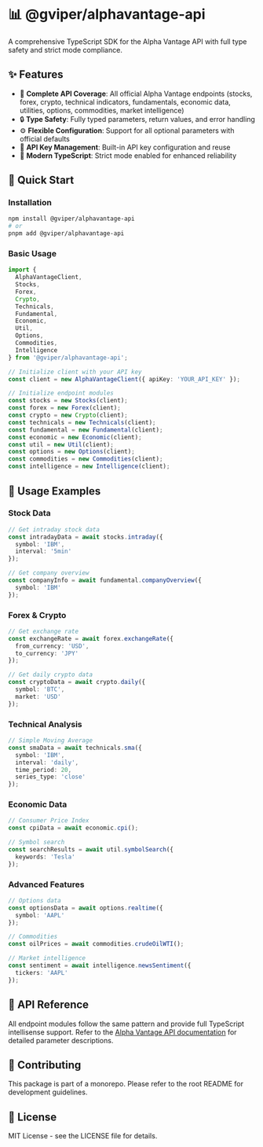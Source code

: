 # 📊 @gviper/alphavantage-api

A comprehensive TypeScript SDK for the Alpha Vantage API with full type safety and strict mode compliance.

## ✨ Features

- 🎯 **Complete API Coverage**: All official Alpha Vantage endpoints (stocks, forex, crypto, technical indicators, fundamentals, economic data, utilities, options, commodities, market intelligence)
- 🔒 **Type Safety**: Fully typed parameters, return values, and error handling
- ⚙️ **Flexible Configuration**: Support for all optional parameters with official defaults
- 🔑 **API Key Management**: Built-in API key configuration and reuse
- 🚀 **Modern TypeScript**: Strict mode enabled for enhanced reliability

## 🚀 Quick Start

### Installation

```bash
npm install @gviper/alphavantage-api
# or
pnpm add @gviper/alphavantage-api
```

### Basic Usage

```typescript
import {
  AlphaVantageClient,
  Stocks,
  Forex,
  Crypto,
  Technicals,
  Fundamental,
  Economic,
  Util,
  Options,
  Commodities,
  Intelligence
} from '@gviper/alphavantage-api';

// Initialize client with your API key
const client = new AlphaVantageClient({ apiKey: 'YOUR_API_KEY' });

// Initialize endpoint modules
const stocks = new Stocks(client);
const forex = new Forex(client);
const crypto = new Crypto(client);
const technicals = new Technicals(client);
const fundamental = new Fundamental(client);
const economic = new Economic(client);
const util = new Util(client);
const options = new Options(client);
const commodities = new Commodities(client);
const intelligence = new Intelligence(client);
```

## 📖 Usage Examples

### Stock Data
```typescript
// Get intraday stock data
const intradayData = await stocks.intraday({ 
  symbol: 'IBM', 
  interval: '5min' 
});

// Get company overview
const companyInfo = await fundamental.companyOverview({ 
  symbol: 'IBM' 
});
```

### Forex & Crypto
```typescript
// Get exchange rate
const exchangeRate = await forex.exchangeRate({ 
  from_currency: 'USD', 
  to_currency: 'JPY' 
});

// Get daily crypto data
const cryptoData = await crypto.daily({ 
  symbol: 'BTC', 
  market: 'USD' 
});
```

### Technical Analysis
```typescript
// Simple Moving Average
const smaData = await technicals.sma({ 
  symbol: 'IBM', 
  interval: 'daily', 
  time_period: 20, 
  series_type: 'close' 
});
```

### Economic Data
```typescript
// Consumer Price Index
const cpiData = await economic.cpi();

// Symbol search
const searchResults = await util.symbolSearch({ 
  keywords: 'Tesla' 
});
```

### Advanced Features
```typescript
// Options data
const optionsData = await options.realtime({ 
  symbol: 'AAPL' 
});

// Commodities
const oilPrices = await commodities.crudeOilWTI();

// Market intelligence
const sentiment = await intelligence.newsSentiment({ 
  tickers: 'AAPL' 
});
```

## 🔧 API Reference

All endpoint modules follow the same pattern and provide full TypeScript intellisense support. Refer to the [Alpha Vantage API documentation](https://www.alphavantage.co/documentation/) for detailed parameter descriptions.

## 🤝 Contributing

This package is part of a monorepo. Please refer to the root README for development guidelines.

## 📄 License

MIT License - see the LICENSE file for details. 